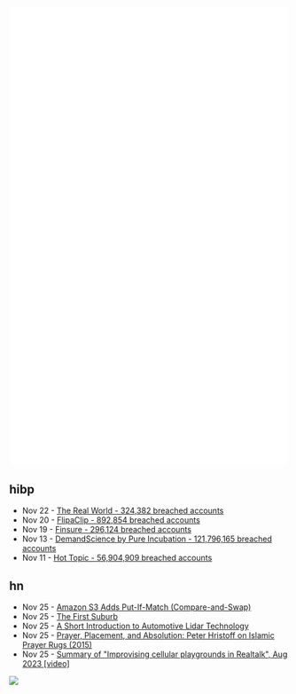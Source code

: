 ![Metrics](https://raw.githubusercontent.com/phixion/phixion/master/metrics.svg)

## hibp

<!--
for https://github.com/phixion/phixion/blob/main/.github/workflows/feeds.yml
-->
<!--START_SECTION:haveibeenpwnd-->
- Nov 22 - [The Real World - 324,382 breached accounts](https://haveibeenpwned.com/PwnedWebsites#TheRealWorld)
- Nov 20 - [FlipaClip - 892,854 breached accounts](https://haveibeenpwned.com/PwnedWebsites#FlipaClip)
- Nov 19 - [Finsure - 296,124 breached accounts](https://haveibeenpwned.com/PwnedWebsites#Finsure)
- Nov 13 - [DemandScience by Pure Incubation - 121,796,165 breached accounts](https://haveibeenpwned.com/PwnedWebsites#DemandScience)
- Nov 11 - [Hot Topic - 56,904,909 breached accounts](https://haveibeenpwned.com/PwnedWebsites#HotTopic)
<!--END_SECTION:haveibeenpwnd-->

## hn

<!--
for https://github.com/phixion/phixion/blob/main/.github/workflows/feeds.yml
-->
<!--START_SECTION:hn-->
- Nov 25 - [Amazon S3 Adds Put-If-Match (Compare-and-Swap)](https://aws.amazon.com/about-aws/whats-new/2024/11/amazon-s3-functionality-conditional-writes/)
- Nov 25 - [The First Suburb](https://manchestermill.co.uk/p/the-secret-history-of-the-worlds)
- Nov 25 - [A Short Introduction to Automotive Lidar Technology](https://www.viksnewsletter.com/p/short-intro-to-automotive-lidar)
- Nov 25 - [Prayer, Placement, and Absolution: Peter Hristoff on Islamic Prayer Rugs (2015)](https://www.metmuseum.org/perspectives/peter-hristoff-islamic-prayer-rugs)
- Nov 25 - [Summary of "Improvising cellular playgrounds in Realtalk", Aug 2023 [video]](https://www.youtube.com/watch?v=Osn3JXaT3W8)
<!--END_SECTION:hn-->

<!--
for https://yhype.me
-->
![](https://hit.yhype.me/github/profile?user_id=13013670)
